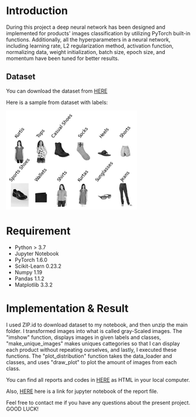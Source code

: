 # Introduction
During this project a deep neural network has been designed and implemented for products' images classification by utilizing PyTorch built-in functions. Additionally, all the hyperparameters in a neural network, including learning rate, L2 regularization method, activation function, normalizing data, weight initialization, batch size, epoch size, and momentum have been tuned for better results.

## Dataset
You can download the dataset from [HERE](https://drive.google.com/file/d/1aFjcSk9hBzsHusrjO3UjCg4xQo9Ubdr1/view?usp=sharing)

Here is a sample from dataset with labels:

![Sample](https://github.com/pmadinei/dl-img-pytorch/blob/master/docs/Samples.png)

# Requirement
* Python > 3.7
* Jupyter Notebook
* PyTorch 1.6.0
* Scikit-Learn 0.23.2
* Numpy 1.19
* Pandas 1.1.2
* Matplotlib 3.3.2

# Implementation & Result

I used ZIP.id to download dataset to my notebook, and then unzip the main folder. I transformed images into what is called gray-Scaled images. The "imshow" function, displays images in given labels and classes, "make_unique_images" makes uniques cattegories so that I can display each product without repeating ourselves, and lastly, I executed these functions. The "plot_distribution" function takes the data_loader and classes, and uses "draw_plot" to plot the amount of images from each class. 

You can find all reports and codes in [HERE](https://doc-0c-9k-docs.googleusercontent.com/docs/securesc/ogg8m8b7ucubdtfvu61pbsghht3ij23b/28o8uvq5bj37ig32k8qbggmemq3fnlmh/1605952200000/09915260226414736988/09915260226414736988/1tmSusEsCbYD_sDO7iawlIZZUIydXb1I7?e=download&authuser=0) as HTML in your local computer. 

Also, [HERE](https://github.com/pmadinei/dl-img-pytorch/blob/master/PyTorch%20NN%20Image%20Classification.ipynb) here is a link for jupyter notebook of the report file.

Feel free to contact me if you have any questions about the present project. GOOD LUCK!
